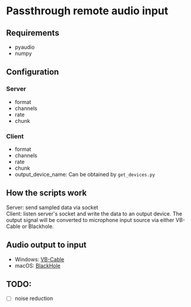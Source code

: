 # Passthrough remote audio input
## Requirements
- pyaudio
- numpy

## Configuration
### Server
- format
- channels
- rate
- chunk
### Client
- format
- channels
- rate
- chunk
- output_device_name: Can be obtained by `get_devices.py`

## How the scripts work
Server: send sampled data via socket  
Client: listen server's socket and write the data to an output device. 
The output signal will be converted to microphone input source via either VB-Cable or Blackhole.

## Audio output to input
- Windows: [VB-Cable](https://vb-audio.com/Cable/)
- macOS: [BlackHole](https://github.com/ExistentialAudio/BlackHole)

## TODO:
- [ ] noise reduction
